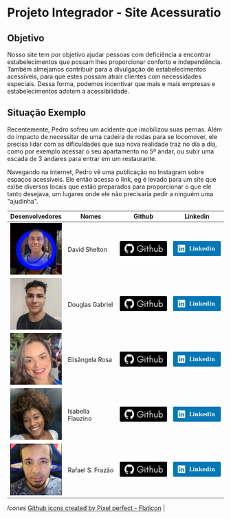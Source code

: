 
# Projeto Integrador - Site Acessuratio

## Objetivo
Nosso site tem por objetivo ajudar pessoas com deficiência a encontrar estabelecimentos que possam lhes proporcionar conforto e independência. Também almejamos contribuir para a divulgação de estabelecimentos acessíveis, para que estes possam atrair clientes com necessidades especiais. Dessa forma, podemos incentivar que mais e mais empresas e estabelecimentos adotem a acessibilidade.

## Situação Exemplo
Recentemente, Pedro sofreu um acidente que imobilizou suas pernas. Além do impacto de necessitar de uma cadeira de rodas para se locomover, ele precisa lidar com as dificuldades que sua nova realidade traz no dia a dia, como por exemplo acessar o seu apartamento no 5ª andar, ou subir uma escada de 3 andares para entrar em um restaurante.

Navegando na internet, Pedro vê uma publicação no Instagram sobre espaços acessíveis. Ele então acessa o link, eg é levado para um site que exibe diversos locais que estão preparados para proporcionar o que ele tanto desejava, um lugares onde ele não precisaria pedir a ninguém uma "ajudinha".



|Desenvolvedores|Nomes|Github |Linkedin| 
|:-------------:|-----|:-----:|:------:|
|<img class="foto" src="arqs/foto_David.png" width="120px" height="120px">  |David Shelton    |<a href="https://github.com/DavidSheltonSF"><img src="arqs/github.png" width="114px" height="35px"></a>|<a href="https://www.linkedin.com/in/davidsheltonsf/"><img src="arqs/linkedin.png" width="114px" height="35px"></a>                     |
|<img class="foto" src="arqs/foto_Douglas.jpg" width="120px" height="120px">|Douglas Gabriel  |<a href="https://github.com/dg2003gh"><img src="arqs/github.png" width="114px" height="35px"></a>      |<a href="https://www.linkedin.com/in/douglas-guimar%C3%A3es-691241263"><img src="arqs/linkedin.png" width="114px" height="35px"></a>    |
|<img class="foto" src="arqs/foto_Elis.png" width="120px" height="120px">   |Elisângela Rosa  |<a href="https://github.com/ElisangelaRosa"><img src="arqs/github.png" width="114px" height="35px"></a>|<a href="https://www.linkedin.com/in/elis%C3%A2ngela-maria-rosa-da-silva/"><img src="arqs/linkedin.png" width="114px" height="35px"></a>|
|<img class="foto" src="arqs/foto_Isa.jpg" width="120px" height="120px">    |Isabella Flauzino|<a href="https://github.com/IsaFlauzin0"><img src="arqs/github.png" width="114px" height="35px"></a>   |<a href="https://www.linkedin.com/in/isabellaflauzino/"><img src="arqs/linkedin.png" width="114px" height="35px"></a>                   |
|<img class="foto" src="arqs/foto_Rafael.png" width="120px" height="120px"> |Rafael S. Frazão |<a href="https://github.com/rafaelsfrazao"><img src="arqs/github.png" width="114px" height="35px"></a> |<a href="https://www.linkedin.com/in/rafael-fraz%C3%A3o-b8aa38197/"><img src="arqs/linkedin.png" width="114px" height="35px"></a> 



*Icones*
<a href="https://www.flaticon.com/free-icons/github" title="github icons">Github icons created by Pixel perfect - Flaticon</a>      |
